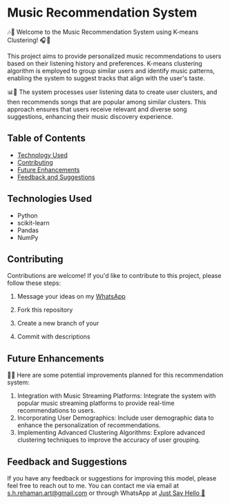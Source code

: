 # Music Recommendation System

🎶🔮 Welcome to the Music Recommendation System using K-means Clustering! 🎧🎵

This project aims to provide personalized music recommendations to users based on their listening history and preferences. K-means clustering algorithm is employed to group similar users and identify music patterns, enabling the system to suggest tracks that align with the user's taste.

📊🎵 The system processes user listening data to create user clusters, and then recommends songs that are popular among similar clusters. This approach ensures that users receive relevant and diverse song suggestions, enhancing their music discovery experience.

## Table of Contents
- [Technology Used](#technologies)
- [Contributing](#contributing)
- [Future Enhancements](#future)
- [Feedback and Suggestions](#feedback-and-suggestions) 

## Technologies Used
- Python
- scikit-learn
- Pandas
- NumPy

## Contributing

Contributions are welcome! If you'd like to contribute to this project, please follow these steps:

 1. Message your ideas on my [WhatsApp](https://api.whatsapp.com/send/?phone=919777795786&text=Hello%20Shaikh%20Habibur%20Rehaman,%20I%20get%20this%20no.%20from%20your%20Github%20&type=phone_number&app_absent=0)
 2. Fork this repository 

 3. Create a new branch of your 
 4. Commit with descriptions 


## Future Enhancements

🚀🔮 Here are some potential improvements planned for this recommendation system:

1. Integration with Music Streaming Platforms: Integrate the system with popular music streaming platforms to provide real-time recommendations to users.
2. Incorporating User Demographics: Include user demographic data to enhance the personalization of recommendations.
3. Implementing Advanced Clustering Algorithms: Explore advanced clustering techniques to improve the accuracy of user grouping.



## Feedback and Suggestions

If you have any feedback or suggestions for improving this model, please feel free to reach out to me. You can contact me via email at s.h.rehaman.art@gmail.com or through WhatsApp at [Just Say Hello 👋 ](https://api.whatsapp.com/send/?phone=919777795786&text=Hello%20Shaikh%20Habibur%20Rehaman,%20I%20get%20this%20no.%20from%20your%20Github%20&type=phone_number&app_absent=0)
